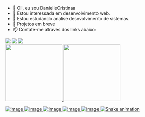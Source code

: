 - 👋 Oii, eu sou DanielleCristinaa
- 👀 Estou interessada em desenvolvimento web.
- 🌱 Estou estudando analise desnvolvimento de sistemas.
- 💞️ Projetos em breve
- 📫 Contate-me através dos links abaixo: 

<!---
DanielleCristinaa/DanielleCristinaa is a ✨ special ✨ repository because its `README.md` (this file) appears on your GitHub profile.
You can click the Preview link to take a look at your changes.
--->

<div>
  <a href="https://instagram.com/danisouzaax" target="_blank"><img src="https://img.shields.io/badge/-Instagram-%23E4405F?style=for-the-badge&logo=instagram&logoColor=white" target="_blank"></a>
  <a href = "mailto:contato@daniellecristina.1926@gmail.com"><img src="https://img.shields.io/badge/Gmail-D14836?style=for-the-badge&logo=gmail&logoColor=white" target="_blank"></a>
  <a href="https://www.linkedin.com/in/danielle-cristina-34946722b" target="_blank"><img src="https://img.shields.io/badge/-LinkedIn-%230077B5?style=for-the-badge&logo=linkedin&logoColor=white" target="_blank"></a>   
</div>
  
   <div>
  <a href="https://github.com/daniellecristinaa">
  <img height="180em" src="https://github-readme-stats.vercel.app/api?username=daniellecristinaa&show_icons=true&theme=great-gatsby&include_all_commits=true&count_private=true"/>
  <img height="180em" src="https://github-readme-stats.vercel.app/api/top-langs/?username=daniellecristinaa&layout=compact&langs_count=16&theme=great-gatsby"/>
</div>

![image](https://user-images.githubusercontent.com/112901829/199306145-cd581d53-d15a-4fb4-873a-a3345b22944c.png)
![image](https://user-images.githubusercontent.com/112901829/199306281-0e419118-6ac6-4485-af08-2a419bdc589d.png)
![image](https://user-images.githubusercontent.com/112901829/199306344-87ed98d9-cf32-4909-8fb1-a4ae963f43a4.png)
![image](https://user-images.githubusercontent.com/112901829/199306380-6f477062-fa1b-434c-ac28-e88f4c3d4eee.png)
![image](https://user-images.githubusercontent.com/112901829/199306478-1b0b48c2-c5c1-4f5c-8b75-3762a7d921c9.png)
![Snake animation](https://github.com/rafaballerini2/rafaballerini2/blob/output/github-contribution-grid-snake.svg)




